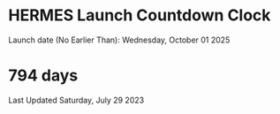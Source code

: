 # HERMES Launch Countdown Clock

Launch date (No Earlier Than): Wednesday, October 01 2025
# 794 days

Last Updated Saturday, July 29 2023
